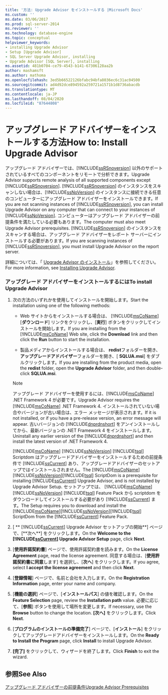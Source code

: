 ```yaml
---
title: '方法: Upgrade Advisor をインストールする |Microsoft Docs'
ms.custom: ''
ms.date: 03/06/2017
ms.prod: sql-server-2014
ms.reviewer: ''
ms.technology: database-engine
ms.topic: conceptual
helpviewer_keywords:
- installing Upgrade Advisor
- Setup [Upgrade Advisor]
- SQL Server Upgrade Advisor, installing
- Upgrade Advisor [SQL Server], installing
ms.assetid: 481b0704-ce79-4543-b141-67306128aa2b
author: mashamsft
ms.author: mathoma
ms.openlocfilehash: 3ed5b66522126bfabc94bfa8036ec6c31ac04500
ms.sourcegitcommit: ad4d92dce894592a259721a1571b1d8736abacdb
ms.translationtype: MT
ms.contentlocale: ja-JP
ms.lasthandoff: 08/04/2020
ms.locfileid: "87644808"
---
```

# <a name="how-to-install-upgrade-advisor"></a><span data-ttu-id="be444-102">アップグレード アドバイザーをインストールする方法</span><span class="sxs-lookup"><span data-stu-id="be444-102">How to: Install Upgrade Advisor</span></span>
  <span data-ttu-id="be444-103">アップグレード アドバイザーでは、[!INCLUDE[ssRSnoversion](../../includes/ssrsnoversion-md.md)] 以外のサポートされているすべてのコンポーネントをリモートで分析できます。</span><span class="sxs-lookup"><span data-stu-id="be444-103">Upgrade Advisor supports remote analysis of all supported components except [!INCLUDE[ssRSnoversion](../../includes/ssrsnoversion-md.md)].</span></span> <span data-ttu-id="be444-104">[!INCLUDE[ssRSnoversion](../../includes/ssrsnoversion-md.md)] のインスタンスをスキャンしない場合は、[!INCLUDE[ssNoVersion](../../includes/ssnoversion-md.md)] のインスタンスに接続できる任意のコンピューターにアップグレード アドバイザーをインストールできます。</span><span class="sxs-lookup"><span data-stu-id="be444-104">If you are not scanning instances of [!INCLUDE[ssRSnoversion](../../includes/ssrsnoversion-md.md)], you can install Upgrade Advisor on any computer that can connect to your instances of [!INCLUDE[ssNoVersion](../../includes/ssnoversion-md.md)].</span></span> <span data-ttu-id="be444-105">コンピューターはアップグレード アドバイザーの前提条件を満たしている必要もあります。</span><span class="sxs-lookup"><span data-stu-id="be444-105">The computer must also meet Upgrade Advisor prerequisites.</span></span> <span data-ttu-id="be444-106">[!INCLUDE[ssRSnoversion](../../includes/ssrsnoversion-md.md)] のインスタンスをスキャンする場合は、アップグレード アドバイザーをレポート サーバーにインストールする必要があります。</span><span class="sxs-lookup"><span data-stu-id="be444-106">If you are scanning instances of [!INCLUDE[ssRSnoversion](../../includes/ssrsnoversion-md.md)], you must install Upgrade Advisor on the report server.</span></span>  
  
 <span data-ttu-id="be444-107">詳細については、「 [Upgrade Advisor のインストール](../../../2014/sql-server/install/installing-upgrade-advisor.md)」を参照してください。</span><span class="sxs-lookup"><span data-stu-id="be444-107">For more information, see [Installing Upgrade Advisor](../../../2014/sql-server/install/installing-upgrade-advisor.md).</span></span>  
  
### <a name="to-install-upgrade-advisor"></a><span data-ttu-id="be444-108">アップグレード アドバイザーをインストールするには</span><span class="sxs-lookup"><span data-stu-id="be444-108">To install Upgrade Advisor</span></span>  
  
1.  <span data-ttu-id="be444-109">次の方法のいずれかを使用してインストールを開始します。</span><span class="sxs-lookup"><span data-stu-id="be444-109">Start the installation using one of the following methods:</span></span>  
  
    -   <span data-ttu-id="be444-110">Web サイトからをインストールする場合は、 [!INCLUDE[msCoName](../../includes/msconame-md.md)] [**ダウンロード**] リンクをクリックし、[**実行**] ボタンをクリックしてインストールを開始します。</span><span class="sxs-lookup"><span data-stu-id="be444-110">If you are installing from the [!INCLUDE[msCoName](../../includes/msconame-md.md)] Web site, click the **Download** link and then click the **Run** button to start the installation.</span></span>  
  
    -   <span data-ttu-id="be444-111">製品メディアからインストールする場合は、 **redist**フォルダーを開き、**アップグレードアドバイザー**フォルダーを開き、[ **SQLUA.msi**] をダブルクリックします。</span><span class="sxs-lookup"><span data-stu-id="be444-111">If you are installing from the product media, open the **redist** folder, open the **Upgrade Advisor** folder, and then double-click **SQLUA.msi**.</span></span>  
  
    > [!NOTE]  
    >  <span data-ttu-id="be444-112">アップグレード アドバイザーを使用するには、[!INCLUDE[msCoName](../../includes/msconame-md.md)] .NET Framework 4 が必要です。</span><span class="sxs-lookup"><span data-stu-id="be444-112">Upgrade Advisor requires the [!INCLUDE[msCoName](../../includes/msconame-md.md)] .NET Framework 4.</span></span> <span data-ttu-id="be444-113">インストールされていない場合やバージョンが古い場合は、エラー メッセージが表示されます。</span><span class="sxs-lookup"><span data-stu-id="be444-113">If it is not installed, or if you have a pre-release version, an error message will appear.</span></span> <span data-ttu-id="be444-114">古いバージョンの [!INCLUDE[dnprdnshort](../../includes/dnprdnshort-md.md)] をアンインストールしてから、最新バージョンの .NET Framework 4 をインストールします。</span><span class="sxs-lookup"><span data-stu-id="be444-114">Uninstall any earlier version of the [!INCLUDE[dnprdnshort](../../includes/dnprdnshort-md.md)] and then install the latest version of .NET Framework 4.</span></span>  
    >   
    >  <span data-ttu-id="be444-115">[!INCLUDE[msCoName](../../includes/msconame-md.md)] [!INCLUDE[ssNoVersion](../../includes/ssnoversion-md.md)] [!INCLUDE[tsql](../../includes/tsql-md.md)] Scriptdom はアップグレードアドバイザーをインストールするための前提条件で [!INCLUDE[ssCurrent](../../includes/sscurrent-md.md)] あり、アップグレードアドバイザーのセットアップではインストールされません。</span><span class="sxs-lookup"><span data-stu-id="be444-115">The [!INCLUDE[msCoName](../../includes/msconame-md.md)][!INCLUDE[ssNoVersion](../../includes/ssnoversion-md.md)][!INCLUDE[tsql](../../includes/tsql-md.md)] ScriptDom is a prerequisite for installing [!INCLUDE[ssCurrent](../../includes/sscurrent-md.md)] Upgrade Advisor, and is not installed by Upgrade Advisor Setup.</span></span> <span data-ttu-id="be444-116">セットアップでは、 [!INCLUDE[msCoName](../../includes/msconame-md.md)] [!INCLUDE[ssNoVersion](../../includes/ssnoversion-md.md)] [!INCLUDE[tsql](../../includes/tsql-md.md)] Feature Pack から scriptdom をダウンロードしてインストールする必要があり [!INCLUDE[ssCurrent](../../includes/sscurrent-md.md)] ます。</span><span class="sxs-lookup"><span data-stu-id="be444-116">The Setup requires you to download and install the [!INCLUDE[msCoName](../../includes/msconame-md.md)][!INCLUDE[ssNoVersion](../../includes/ssnoversion-md.md)][!INCLUDE[tsql](../../includes/tsql-md.md)] ScriptDom from the [!INCLUDE[ssCurrent](../../includes/sscurrent-md.md)] Feature Pack.</span></span>  
  
2.  <span data-ttu-id="be444-117">[ \*\* [!INCLUDE[ssCurrent](../../includes/sscurrent-md.md)] Upgrade Advisor セットアップの開始**] ページで、[**次へ\*\*] をクリックします。</span><span class="sxs-lookup"><span data-stu-id="be444-117">On the **Welcome to the [!INCLUDE[ssCurrent](../../includes/sscurrent-md.md)] Upgrade Advisor Setup** page, click **Next**.</span></span>  
  
3.  <span data-ttu-id="be444-118">[**使用許諾契約書**] ページで、使用許諾契約書を読みます。</span><span class="sxs-lookup"><span data-stu-id="be444-118">On the **License Agreement** page, read the license agreement.</span></span> <span data-ttu-id="be444-119">同意する場合は、[**使用許諾契約書に同意**します] を選択し、[**次へ**] をクリックします。</span><span class="sxs-lookup"><span data-stu-id="be444-119">If you agree, select **I accept the license agreement** and then click **Next**.</span></span>  
  
4.  <span data-ttu-id="be444-120">[**登録情報**] ページで、名前と会社を入力します。</span><span class="sxs-lookup"><span data-stu-id="be444-120">On the **Registration Information** page, enter your name and company.</span></span>  
  
5.  <span data-ttu-id="be444-121">[**機能の選択**] ページで、[**インストールパス**] の値を確認します。</span><span class="sxs-lookup"><span data-stu-id="be444-121">On the **Feature Selection** page, review the **Installation path** value.</span></span> <span data-ttu-id="be444-122">必要に応じて、[**参照**] ボタンを使用して場所を変更します。</span><span class="sxs-lookup"><span data-stu-id="be444-122">If necessary, use the **Browse** button to change the location.</span></span> <span data-ttu-id="be444-123">**[次へ]** をクリックします。</span><span class="sxs-lookup"><span data-stu-id="be444-123">Click **Next**.</span></span>  
  
6.  <span data-ttu-id="be444-124">[**プログラムのインストールの準備完了**] ページで、[**インストール**] をクリックしてアップグレードアドバイザーをインストールします。</span><span class="sxs-lookup"><span data-stu-id="be444-124">On the **Ready to Install the Program** page, click **Install** to install Upgrade Advisor.</span></span>  
  
7.  <span data-ttu-id="be444-125">**[完了]** をクリックして、ウィザードを終了します。</span><span class="sxs-lookup"><span data-stu-id="be444-125">Click **Finish** to exit the wizard.</span></span>  
  
## <a name="see-also"></a><span data-ttu-id="be444-126">参照</span><span class="sxs-lookup"><span data-stu-id="be444-126">See Also</span></span>  
 [<span data-ttu-id="be444-127">アップグレード アドバイザーの前提条件</span><span class="sxs-lookup"><span data-stu-id="be444-127">Upgrade Advisor Prerequisites</span></span>](../../../2014/sql-server/install/upgrade-advisor-prerequisites.md)  
  
  
